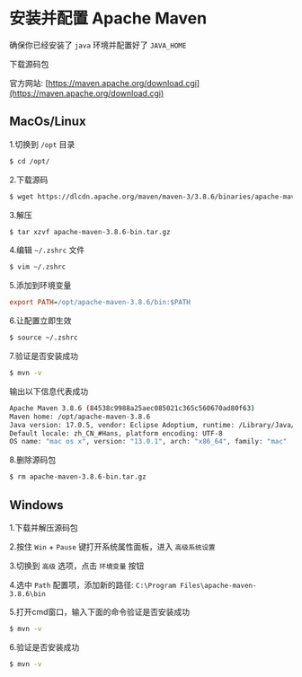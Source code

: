 # 安装并配置 Apache Maven

确保你已经安装了 `java` 环境并配置好了 `JAVA_HOME`

下载源码包

官方网站: [https://maven.apache.org/download.cgi](https://maven.apache.org/download.cgi)

## MacOs/Linux

1.切换到 `/opt` 目录

```sh
$ cd /opt/
```

2.下载源码
```sh
$ wget https://dlcdn.apache.org/maven/maven-3/3.8.6/binaries/apache-maven-3.8.6-bin.tar.gz
```

3.解压
```sh
$ tar xzvf apache-maven-3.8.6-bin.tar.gz
```

4.编辑 `~/.zshrc` 文件
```sh
$ vim ~/.zshrc
```

5.添加到环境变量
```ini
export PATH=/opt/apache-maven-3.8.6/bin:$PATH
```

6.让配置立即生效
```sh
$ source ~/.zshrc
```

7.验证是否安装成功
```sh
$ mvn -v
```

输出以下信息代表成功
```sh
Apache Maven 3.8.6 (84538c9988a25aec085021c365c560670ad80f63)
Maven home: /opt/apache-maven-3.8.6
Java version: 17.0.5, vendor: Eclipse Adoptium, runtime: /Library/Java/JavaVirtualMachines/temurin-17.jdk/Contents/Home
Default locale: zh_CN_#Hans, platform encoding: UTF-8
OS name: "mac os x", version: "13.0.1", arch: "x86_64", family: "mac"
```

8.删除源码包

```sh
$ rm apache-maven-3.8.6-bin.tar.gz
```

## Windows

1.下载并解压源码包

2.按住 `Win` + `Pause` 键打开系统属性面板，进入 `高级系统设置`

3.切换到 `高级` 选项，点击 `环境变量` 按钮

4.选中 `Path` 配置项，添加新的路径: `C:\Program Files\apache-maven-3.8.6\bin`

5.打开cmd窗口，输入下面的命令验证是否安装成功
```sh
$ mvn -v
```

6.验证是否安装成功
```sh
$ mvn -v
```